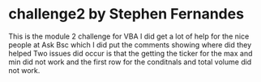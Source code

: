 # challenge2 by Stephen Fernandes
This is the module 2 challenge for VBA
I did get a lot of help for the nice people at Ask Bsc which I did put the comments showing where did they helped 
Two issues did occur is that the getting the ticker for the max and min did not work
and the first row for the conditnals and total volume did not work. 
